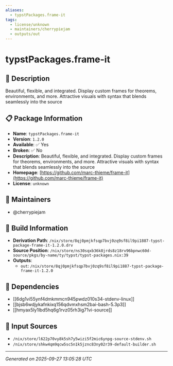 ```yaml
---
aliases:
  - typstPackages.frame-it
tags:
  - license/unknown
  - maintainers/cherrypiejam
  - outputs/out
---
```


# typstPackages.frame-it

## 📝 Description

Beautiful, flexible, and integrated. Display custom frames for theorems, environments, and more. Attractive visuals with syntax that blends seamlessly into the source

## 📋 Package Information

- **Name**: `typstPackages.frame-it`
- **Version**: `1.2.0`
- **Available**: ✅ Yes
- **Broken**: ✅ No
- **Description**: Beautiful, flexible, and integrated. Display custom frames for theorems, environments, and more. Attractive visuals with syntax that blends seamlessly into the source
- **Homepage**: [https://github.com/marc-thieme/frame-it](https://github.com/marc-thieme/frame-it)
- **License**: `unknown`
## 👥 Maintainers

- @cherrypiejam


## 🔧 Build Information

- **Derivation Path**: `/nix/store/8qj0pmjkfsqp7bvj0zq9sf8il9pi1887-typst-package-frame-it-1.2.0.drv`
- **Source Position**: `/nix/store/ns30sqxb36k8jrds8z18rv96bpnwc60d-source/pkgs/by-name/ty/typst/typst-packages.nix:39`
- **Outputs**:
  - `out`:  `/nix/store/8qj0pmjkfsqp7bvj0zq9sf8il9pi1887-typst-package-frame-it-1.2.0`

## 🔗 Dependencies

- [[6dg1vi55ynf4dmkmmcn945pwdz010s34-stdenv-linux]]
- [[bjsb6wdjykafnkixq156qdvmxhsm2bai-bash-5.3p3]]
- [[hmyax5ly1lbd5hq6g1rvz05rh3ig71vi-source]]

## 📁 Input Sources

- `/nix/store/l622p70vy8k5sh7y5wizi5f2mic6ynpg-source-stdenv.sh`
- `/nix/store/shkw4qm9qcw5sc5n1k5jznc83ny02r39-default-builder.sh`

---
*Generated on 2025-09-27 13:05:28 UTC*
